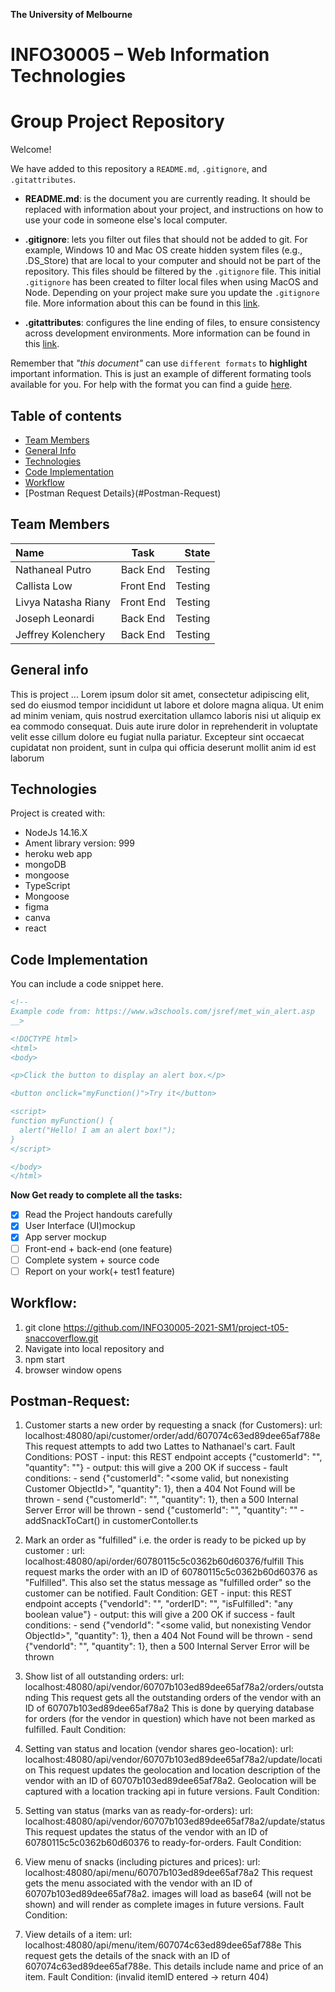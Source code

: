 **The University of Melbourne**
# INFO30005 – Web Information Technologies

# Group Project Repository

Welcome!

We have added to this repository a `README.md`, `.gitignore`, and `.gitattributes`.

* **README.md**: is the document you are currently reading. It should be replaced with information about your project, and instructions on how to use your code in someone else's local computer.

* **.gitignore**: lets you filter out files that should not be added to git. For example, Windows 10 and Mac OS create hidden system files (e.g., .DS_Store) that are local to your computer and should not be part of the repository. This files should be filtered by the `.gitignore` file. This initial `.gitignore` has  been created to filter local files when using MacOS and Node. Depending on your project make sure you update the `.gitignore` file.  More information about this can be found in this [link](https://www.atlassian.com/git/tutorials/saving-changes/gitignore).

* **.gitattributes**: configures the line ending of files, to ensure consistency across development environments. More information can be found in this [link](https://git-scm.com/docs/gitattributes).

Remember that _"this document"_ can use `different formats` to **highlight** important information. This is just an example of different formating tools available for you. For help with the format you can find a guide [here](https://docs.github.com/en/github/writing-on-github).

## Table of contents
* [Team Members](#team-members)
* [General Info](#general-info)
* [Technologies](#technologies)
* [Code Implementation](#code-implementation)
* [Workflow](#Workflow)
* [Postman Request Details}(#Postman-Request)

## Team Members

| Name | Task | State |
| :---         |     :---:      |          ---: |
| Nathaneal Putro  | Back End     |  Testing |
| Callista Low   | Front End      |  Testing |
| Livya Natasha Riany    | Front End      |  Testing |
| Joseph Leonardi   | Back End  | Testing |
| Jeffrey Kolenchery  | Back End  | Testing |

## General info
This is project ...
Lorem ipsum dolor sit amet, consectetur adipiscing elit, sed do eiusmod tempor incididunt ut labore et dolore magna aliqua. Ut enim ad minim veniam, quis nostrud exercitation ullamco laboris nisi ut aliquip ex ea commodo consequat. Duis aute irure dolor in reprehenderit in voluptate velit esse cillum dolore eu fugiat nulla pariatur. Excepteur sint occaecat cupidatat non proident, sunt in culpa qui officia deserunt mollit anim id est laborum

## Technologies
Project is created with:
* NodeJs 14.16.X
* Ament library version: 999
* heroku web app
* mongoDB 
* mongoose
* TypeScript
* Mongoose
* figma
* canva
* react

## Code Implementation

You can include a code snippet here.

```HTML
<!--
Example code from: https://www.w3schools.com/jsref/met_win_alert.asp
__>

<!DOCTYPE html>
<html>
<body>

<p>Click the button to display an alert box.</p>

<button onclick="myFunction()">Try it</button>

<script>
function myFunction() {
  alert("Hello! I am an alert box!");
}
</script>

</body>
</html>
```


**Now Get ready to complete all the tasks:**

- [x] Read the Project handouts carefully
- [x] User Interface (UI)mockup
- [x] App server mockup
- [ ] Front-end + back-end (one feature)
- [ ] Complete system + source code
- [ ] Report on your work(+ test1 feature)

## Workflow: 
1) git clone https://github.com/INFO30005-2021-SM1/project-t05-snaccoverflow.git
2) Navigate into local repository and 
3) npm start
4) browser window opens

## Postman-Request:

1) Customer starts a new order by requesting a snack (for Customers):
      url: localhost:48080/api/customer/order/add/607074c63ed89dee65af788e
      This request attempts to add two Lattes to Nathanael's cart.
      Fault Conditions: 
        POST
        - input: this REST endpoint accepts {"customerId": "<some Customer ObjectId>", "quantity": "<amount of item to add to the cart>"}
        - output: this will give a 200 OK if success
        - fault conditions:
          - send {"customerId": "<some valid, but nonexisting Customer ObjectId>", "quantity": 1}, then a 404 Not Found will be thrown
          - send {"customerId": "<some random string>", "quantity": 1}, then a 500 Internal Server Error will be thrown
          - send {"customerId": "<some random string>", "quantity": "<some random non-numeric string>"
        - addSnackToCart() in customerContoller.ts

2) Mark an order as \"fulfilled\" i.e. the order is ready to be picked up by customer :
      url: localhost:48080/api/order/60780115c5c0362b60d60376/fulfill
      This request marks the order with an ID of 60780115c5c0362b60d60376 as \"Fulfilled\".
      This also set the status message as "fulfilled order" so the customer can be notified.
      Fault Condition: 
        GET
        - input: this REST endpoint accepts {"vendorId": "<some Vendor ObjectId>", "orderID": "<some Order ObjectId associated with Vendor>", 
        "isFulfilled": "any boolean value"}
        - output: this will give a 200 OK if success
        - fault conditions:
          - send {"vendorId": "<some valid, but nonexisting Vendor ObjectId>", "quantity": 1}, then a 404 Not Found will be thrown
          - send {"vendorId": "<some random string>", "quantity": 1}, then a 500 Internal Server Error will be thrown

3) Show list of all outstanding orders:
      url: localhost:48080/api/vendor/60707b103ed89dee65af78a2/orders/outstanding
      This request gets all the outstanding orders of the vendor with an ID of 60707b103ed89dee65af78a2
      This is done by querying database for orders (for the vendor in question) which have not been marked as fulfilled. 
      Fault Condition: 

4) Setting van status and location (vendor shares geo-location):
      url: localhost:48080/api/vendor/60707b103ed89dee65af78a2/update/location
      This request updates the geolocation and location description of the vendor with an ID of 60707b103ed89dee65af78a2.
      Geolocation will be captured with a location tracking api in future versions.
      Fault Condition: 

5) Setting van status (marks van as ready-for-orders):
      url: localhost:48080/api/vendor/60707b103ed89dee65af78a2/update/status
      This request updates the status of the vendor with an ID of 60780115c5c0362b60d60376 to ready-for-orders.
      Fault Condition: 

6) View menu of snacks (including pictures and prices):
      url: localhost:48080/api/menu/60707b103ed89dee65af78a2
      This request gets the menu associated with the vendor with an ID of 60707b103ed89dee65af78a2.
      images will load as base64 (will not be shown) and will render as complete images in future versions.
      Fault Condition: 

7) View details of a item:
      url: localhost:48080/api/menu/item/607074c63ed89dee65af788e
      This request gets the details of the snack with an ID of 607074c63ed89dee65af788e.
      This details include name and price of an item.
      Fault Condition: (invalid itemID entered -> return 404)


